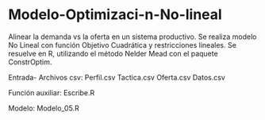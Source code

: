 # Modelo-Optimizaci-n-No-lineal
Alinear la demanda vs la oferta en un sistema productivo. Se realiza modelo No Lineal con función Objetivo Cuadrática y restricciones lineales. Se resuelve en R, utilizando el método Nelder Mead con el paquete ConstrOptim.

Entrada- Archivos csv:
Perfil.csv
Tactica.csv
Oferta.csv
Datos.csv

Función auxiliar:
Escribe.R

Modelo:
Modelo_05.R
